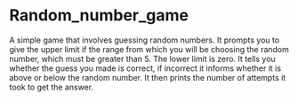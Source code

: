 # Random_number_game
A simple game that involves guessing random numbers.
It prompts you to give the upper limit if the range from which you will be choosing the random number, which must be greater than 5.
The lower limit is zero.
It tells you whether the guess you made is correct, if incorrect it informs whether it is above or below the random number.
It then prints the number of attempts it took to get the answer.
